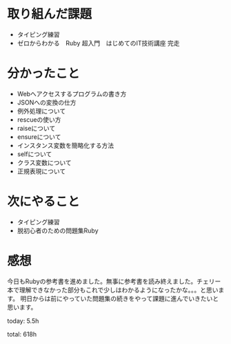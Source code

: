 #  取り組んだ課題
- タイピング練習
- ゼロからわかる　Ruby 超入門　はじめてのIT技術講座 完走
  

# 分かったこと
- Webへアクセスするプログラムの書き方
- JSONへの変換の仕方
- 例外処理について
- rescueの使い方
- raiseについて
- ensureについて
- インスタンス変数を簡略化する方法
- selfについて
- クラス変数について
- 正規表現について
  
  

# 次にやること
- タイピング練習
- 脱初心者のための問題集Ruby

# 感想
今日もRubyの参考書を進めました。無事に参考書を読み終えました。チェリー本で理解できなかった部分もこれで少しはわかるようになったかな。。。と思います。
明日からは前にやっていた問題集の続きをやって課題に進んでいきたいと思います。


today: 5.5h

total: 618h

